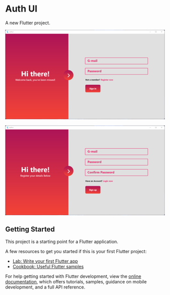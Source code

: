 # Auth UI

A new Flutter project.

<div align='center'>

<img src='https://github.com/shervinbdndev/AuthUIDesktop/blob/master/images/signin.png'>
<br><br>
<img src='https://github.com/shervinbdndev/AuthUIDesktop/blob/master/images/signup.png'>

</div>

## Getting Started

This project is a starting point for a Flutter application.

A few resources to get you started if this is your first Flutter project:

- [Lab: Write your first Flutter app](https://docs.flutter.dev/get-started/codelab)
- [Cookbook: Useful Flutter samples](https://docs.flutter.dev/cookbook)

For help getting started with Flutter development, view the
[online documentation](https://docs.flutter.dev/), which offers tutorials,
samples, guidance on mobile development, and a full API reference.
